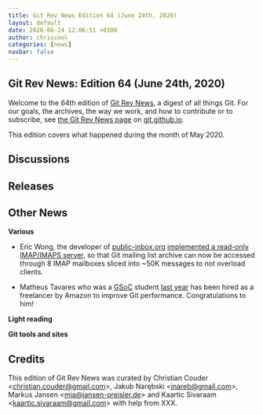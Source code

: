 ```yaml
---
title: Git Rev News Edition 64 (June 24th, 2020)
layout: default
date: 2020-06-24 12:06:51 +0100
author: chriscool
categories: [news]
navbar: false
---
```


## Git Rev News: Edition 64 (June 24th, 2020)

Welcome to the 64th edition of [Git Rev News](https://git.github.io/rev_news/rev_news/),
a digest of all things Git. For our goals, the archives, the way we work, and how to contribute or to
subscribe, see [the Git Rev News page](https://git.github.io/rev_news/rev_news/) on [git.github.io](http://git.github.io).

This edition covers what happened during the month of May 2020.

## Discussions

<!---
### General
-->

<!---
### Reviews
-->

<!---
### Support
-->

<!---
## Developer Spotlight:
-->

## Releases


## Other News

__Various__

* Eric Wong, the developer of [public-inbox.org](https://public-inbox.org/README.html)
  [implemented a read-only IMAP/IMAPS server](https://lore.kernel.org/git/20200610184147.GA1887@dcvr/),
  so that Git mailing list archive can now be accessed through 8 IMAP
  mailboxes sliced into ~50K messages to not overload clients.

* Matheus Tavares who was a [GSoC](summerofcode.withgoogle.com/)
  student [last year](https://matheustavares.gitlab.io/gsoc/) has been
  hired as a freelancer by Amazon to improve Git
  performance. Congratulations to him!


__Light reading__


__Git tools and sites__


## Credits

This edition of Git Rev News was curated by
Christian Couder &lt;<christian.couder@gmail.com>&gt;,
Jakub Narębski &lt;<jnareb@gmail.com>&gt;,
Markus Jansen &lt;<mja@jansen-preisler.de>&gt; and
Kaartic Sivaraam &lt;<kaartic.sivaraam@gmail.com>&gt;
with help from XXX.
